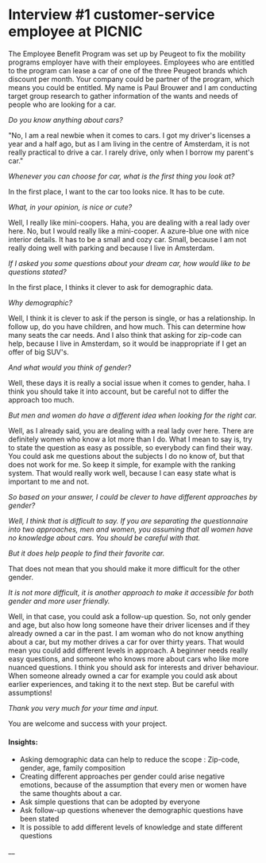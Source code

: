 # Interview \#1 customer-service employee at PICNIC

The Employee Benefit Program was set up by Peugeot to fix the mobility programs employer have with their employees. Employees who are entitled to the program can lease a car of one of the three Peugeot brands which discount per month. Your company could be partner of the program, which means you could be entitled. My name is Paul Brouwer and I am conducting target group research to gather information of the wants and needs of people who are looking for a car. 

_Do you know anything about cars?_

"No, I am a real newbie when it comes to cars. I got my driver's licenses a year and a half ago, but as I am living in the centre of Amsterdam, it is not really practical to drive a car. I rarely drive, only when I borrow my parent's car."

_Whenever you can choose for car, what is the first thing you look at?_

In the first place, I want to the car too looks nice. It has to be cute. 

_What, in your opinion, is nice or cute?_

Well, I really like mini-coopers. Haha, you are dealing with a real lady over here. No, but I would really like a mini-cooper. A azure-blue one with nice interior details. It has to be a small and cozy car. Small, because I am not really doing well with parking and because I live in Amsterdam. 

_If I asked you some questions about your dream car, how would like to be questions stated?_

In the first place, I thinks it clever to ask for demographic data.

_Why demographic?_

Well, I think it is clever to ask if the person is single, or has a relationship. In follow up, do you have children, and how much. This can determine how many seats the car needs. And I also think that asking for zip-code can help, because I live in Amsterdam, so it would be inappropriate if I get an offer of big SUV's.  

_And what would you think of gender?_

Well, these days it is really a social issue when it comes to gender, haha. I think you should take it into account, but be careful not to differ the approach too much. 

_But men and women do have a different idea when looking for the right car._

Well, as I already said, you are dealing with a real lady over here. There are definitely women who know a lot more than I do. What I mean to say is, try to state the question as easy as possible, so everybody can find their way. You could ask me questions about the subjects I do no know of, but that does not work for me. So keep it simple, for example with the ranking system. That would really work well, because I can easy state what is important to me and not. 

_So based on your answer, I could be clever to have different approaches by gender?_

_Well, I think that is difficult to say. If you are separating the questionnaire into two approaches, men and women, you assuming that all women have no knowledge about cars. You should be careful with that._ 

_But it does help people to find their favorite car._

That does not mean that you should make it more difficult for the other gender.

_It is not more difficult, it is another approach to make it accessible for both gender and more user friendly._ 

Well, in that case, you could ask a follow-up question. So, not only gender and age, but also how long someone have their driver licenses and if they already owned a car in the past. I am woman who do not know anything about a car, but my mother drives a car for over thirty years. That would mean you could add different levels in approach. A beginner needs really easy questions, and someone who knows more about cars who like more nuanced questions. I think you should ask for interests and driver behaviour. When someone already owned a car for example you could ask about earlier experiences, and taking it to the next step. But be careful with assumptions!

_Thank you very much for your time and input._

You are welcome and success with your project.



#### Insights:

* Asking demographic data can help to reduce the scope : Zip-code, gender, age, family composition
* Creating different approaches per gender could arise negative emotions, because of the assumption that every men or women have the same thoughts about a car. 
* Ask simple questions that can be adopted by everyone
* Ask follow-up questions whenever the demographic questions have been stated
* It is possible to add different levels of knowledge and state different questions 



\_\_















